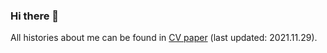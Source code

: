 ### Hi there 👋

All histories about me can be found in [CV paper](https://drive.google.com/file/d/1b08nWoyr9w7wBZvBdN4pK0xFFsHpA9fQ/view?usp=sharing) (last updated: 2021.11.29).